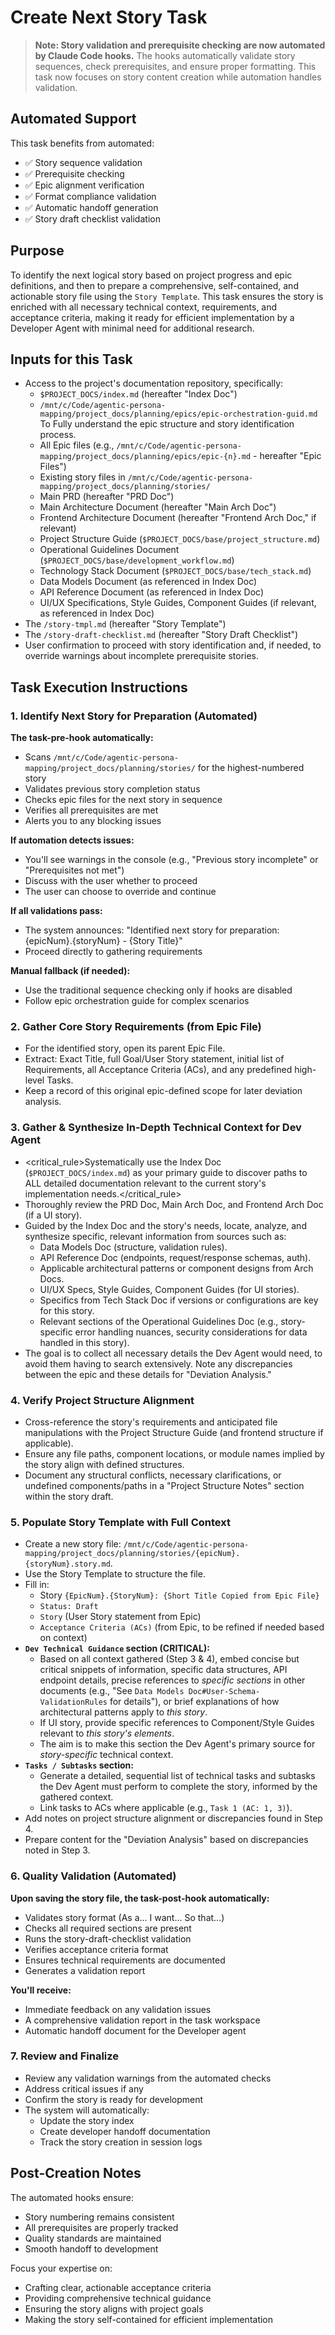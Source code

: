 # Create Next Story Task

> **Note: Story validation and prerequisite checking are now automated by Claude Code hooks.** The hooks automatically validate story sequences, check prerequisites, and ensure proper formatting. This task now focuses on story content creation while automation handles validation.

## Automated Support
This task benefits from automated:
- ✅ Story sequence validation
- ✅ Prerequisite checking
- ✅ Epic alignment verification
- ✅ Format compliance validation
- ✅ Automatic handoff generation
- ✅ Story draft checklist validation

## Purpose

To identify the next logical story based on project progress and epic definitions, and then to prepare a comprehensive, self-contained, and actionable story file using the `Story Template`. This task ensures the story is enriched with all necessary technical context, requirements, and acceptance criteria, making it ready for efficient implementation by a Developer Agent with minimal need for additional research.

## Inputs for this Task

- Access to the project's documentation repository, specifically:
  - `$PROJECT_DOCS/index.md` (hereafter "Index Doc")
  - `/mnt/c/Code/agentic-persona-mapping/project_docs/planning/epics/epic-orchestration-guid.md` To Fully understand the epic structure and story identification process.
  - All Epic files (e.g., `/mnt/c/Code/agentic-persona-mapping/project_docs/planning/epics/epic-{n}.md` - hereafter "Epic Files")
  - Existing story files in `/mnt/c/Code/agentic-persona-mapping/project_docs/planning/stories/`
  - Main PRD (hereafter "PRD Doc")
  - Main Architecture Document (hereafter "Main Arch Doc")
  - Frontend Architecture Document (hereafter "Frontend Arch Doc," if relevant)
  - Project Structure Guide (`$PROJECT_DOCS/base/project_structure.md`)
  - Operational Guidelines Document (`$PROJECT_DOCS/base/development_workflow.md`)
  - Technology Stack Document (`$PROJECT_DOCS/base/tech_stack.md`)
  - Data Models Document (as referenced in Index Doc)
  - API Reference Document (as referenced in Index Doc)
  - UI/UX Specifications, Style Guides, Component Guides (if relevant, as referenced in Index Doc)
- The `/story-tmpl.md` (hereafter "Story Template")
- The `/story-draft-checklist.md` (hereafter "Story Draft Checklist")
- User confirmation to proceed with story identification and, if needed, to override warnings about incomplete prerequisite stories.

## Task Execution Instructions

### 1. Identify Next Story for Preparation (Automated)

**The task-pre-hook automatically:**
- Scans `/mnt/c/Code/agentic-persona-mapping/project_docs/planning/stories/` for the highest-numbered story
- Validates previous story completion status
- Checks epic files for the next story in sequence
- Verifies all prerequisites are met
- Alerts you to any blocking issues

**If automation detects issues:**
- You'll see warnings in the console (e.g., "Previous story incomplete" or "Prerequisites not met")
- Discuss with the user whether to proceed
- The user can choose to override and continue

**If all validations pass:**
- The system announces: "Identified next story for preparation: {epicNum}.{storyNum} - {Story Title}"
- Proceed directly to gathering requirements

**Manual fallback (if needed):**
- Use the traditional sequence checking only if hooks are disabled
- Follow epic orchestration guide for complex scenarios

### 2. Gather Core Story Requirements (from Epic File)

- For the identified story, open its parent Epic File.
- Extract: Exact Title, full Goal/User Story statement, initial list of Requirements, all Acceptance Criteria (ACs), and any predefined high-level Tasks.
- Keep a record of this original epic-defined scope for later deviation analysis.

### 3. Gather & Synthesize In-Depth Technical Context for Dev Agent

- <critical_rule>Systematically use the Index Doc (`$PROJECT_DOCS/index.md`) as your primary guide to discover paths to ALL detailed documentation relevant to the current story's implementation needs.</critical_rule>
- Thoroughly review the PRD Doc, Main Arch Doc, and Frontend Arch Doc (if a UI story).
- Guided by the Index Doc and the story's needs, locate, analyze, and synthesize specific, relevant information from sources such as:
  - Data Models Doc (structure, validation rules).
  - API Reference Doc (endpoints, request/response schemas, auth).
  - Applicable architectural patterns or component designs from Arch Docs.
  - UI/UX Specs, Style Guides, Component Guides (for UI stories).
  - Specifics from Tech Stack Doc if versions or configurations are key for this story.
  - Relevant sections of the Operational Guidelines Doc (e.g., story-specific error handling nuances, security considerations for data handled in this story).
- The goal is to collect all necessary details the Dev Agent would need, to avoid them having to search extensively. Note any discrepancies between the epic and these details for "Deviation Analysis."

### 4. Verify Project Structure Alignment

- Cross-reference the story's requirements and anticipated file manipulations with the Project Structure Guide (and frontend structure if applicable).
- Ensure any file paths, component locations, or module names implied by the story align with defined structures.
- Document any structural conflicts, necessary clarifications, or undefined components/paths in a "Project Structure Notes" section within the story draft.

### 5. Populate Story Template with Full Context

- Create a new story file: `/mnt/c/Code/agentic-persona-mapping/project_docs/planning/stories/{epicNum}.{storyNum}.story.md`.
- Use the Story Template to structure the file.
- Fill in:
  - Story `{EpicNum}.{StoryNum}: {Short Title Copied from Epic File}`
  - `Status: Draft`
  - `Story` (User Story statement from Epic)
  - `Acceptance Criteria (ACs)` (from Epic, to be refined if needed based on context)
- **`Dev Technical Guidance` section (CRITICAL):**
  - Based on all context gathered (Step 3 & 4), embed concise but critical snippets of information, specific data structures, API endpoint details, precise references to _specific sections_ in other documents (e.g., "See `Data Models Doc#User-Schema-ValidationRules` for details"), or brief explanations of how architectural patterns apply to _this story_.
  - If UI story, provide specific references to Component/Style Guides relevant to _this story's elements_.
  - The aim is to make this section the Dev Agent's primary source for _story-specific_ technical context.
- **`Tasks / Subtasks` section:**
  - Generate a detailed, sequential list of technical tasks and subtasks the Dev Agent must perform to complete the story, informed by the gathered context.
  - Link tasks to ACs where applicable (e.g., `Task 1 (AC: 1, 3)`).
- Add notes on project structure alignment or discrepancies found in Step 4.
- Prepare content for the "Deviation Analysis" based on discrepancies noted in Step 3.

### 6. Quality Validation (Automated)

**Upon saving the story file, the task-post-hook automatically:**
- Validates story format (As a... I want... So that...)
- Checks all required sections are present
- Runs the story-draft-checklist validation
- Verifies acceptance criteria format
- Ensures technical requirements are documented
- Generates a validation report

**You'll receive:**
- Immediate feedback on any validation issues
- A comprehensive validation report in the task workspace
- Automatic handoff document for the Developer agent

### 7. Review and Finalize

- Review any validation warnings from the automated checks
- Address critical issues if any
- Confirm the story is ready for development
- The system will automatically:
  - Update the story index
  - Create developer handoff documentation
  - Track the story creation in session logs

## Post-Creation Notes

The automated hooks ensure:
- Story numbering remains consistent
- All prerequisites are properly tracked
- Quality standards are maintained
- Smooth handoff to development

Focus your expertise on:
- Crafting clear, actionable acceptance criteria
- Providing comprehensive technical guidance
- Ensuring the story aligns with project goals
- Making the story self-contained for efficient implementation
